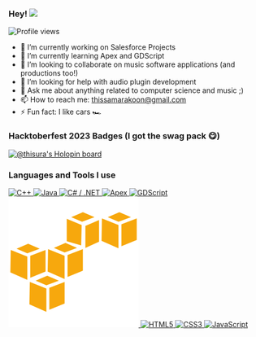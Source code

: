 ### Hey! <img src="https://raw.githubusercontent.com/MartinHeinz/MartinHeinz/master/wave.gif" width="30px">
![Profile views](https://gpvc.arturio.dev/this8)

<!-- **this8/this8** is a ✨ _special_ ✨ repository because its `README.md` (this file) appears on your GitHub profile. -->

- 🔭 I’m currently working on Salesforce Projects
- 🌱 I’m currently learning Apex and GDScript
- 👯 I’m looking to collaborate on music software applications (and productions too!)
- 🤔 I’m looking for help with audio plugin development
- 💬 Ask me about anything related to computer science and music ;)
- 📫 How to reach me: thissamarakoon@gmail.com
- ⚡ Fun fact: I like cars 🏎️

<h3 align="left">Hacktoberfest 2023 Badges (I got the swag pack 😋)</h3>

[![@thisura's Holopin board](https://holopin.me/thisura)](https://holopin.io/@thisura)

<h3 align="left">Languages and Tools I use</h3>

<p align="left">
  
<!-- C++ -->
  <a href="" target="_blank">
    <img src="" alt="C++" width="40" height="40"/>
  </a>
<!-- Java -->
  <a href="" target="_blank">
    <img src="" alt="Java" width="40" height="40"/>
  </a>
<!-- C# / .NET -->
  <a href="" target="_blank">
    <img src="" alt="C# / .NET" width="40" height="40"/>
  </a>
<!-- Apex -->
  <a href="" target="_blank">
    <img src="" alt="Apex" width="40" height="40"/>
  </a>
<!-- GDScript -->
  <a href="" target="_blank">
    <img src="" alt="GDScript" width="40" height="40"/>
  </a>
<!-- AWS -->
  <a href="" target="_blank">
    <img src="https://github.com/devicons/devicon/blob/master/icons/amazonwebservices/amazonwebservices-original.svg" alt="AWS" width="" height=""/>
  </a>
<!-- HTML 5 -->
  <a href="" target="_blank">
    <img src="" alt="HTML5" width="40" height="40"/>
  </a>
<!-- CSS 3 -->
  <a href="" target="_blank">
    <img src="" alt="CSS3" width="40" height="40"/>
  </a>
<!-- JavaScript -->
  <a href="" target="_blank">
    <img src="" alt="JavaScript" width="40" height="40"/>
  </a>
  
</p>
